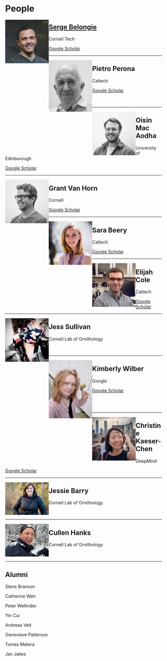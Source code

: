 # People


<img align="left" width="140" src=assets/serge.jpeg>

## [Serge Belongie](https://vision.cornell.edu/se3/people/serge-belongie/) 

Cornell Tech

[Google Scholar](https://scholar.google.com/citations?user=ORr4XJYAAAAJ&hl=en&oi=ao)

---

<img src=assets/pietro.jpeg width="140" align="left" >

## Pietro Perona  

Caltech   

[Google Scholar](https://scholar.google.com/citations?hl=en&user=j29kMCwAAAAJ)

<br>

---

<img src=assets/oisin.jpeg width="140" align="left">

## Oisin Mac Aodha

University of Edinburough

[Google Scholar](https://scholar.google.com/citations?hl=en&user=IfZBjkUAAAAJ)

---

<img src=assets/grant_bw_1.png width="140" align="left">

## Grant Van Horn

Cornell

[Google Scholar](https://scholar.google.com/citations?hl=en&user=PxYY_nsAAAAJ)

---

<img src=assets/sara.jpg width="140" align="left">

## Sara Beery

Caltech

[Google Scholar](https://scholar.google.com/citations?hl=en&user=Hbr4c10AAAAJ)

---

<img src=assets/eli.jpeg width="140" align="left">

## Elijah Cole

Caltech

[Google Scholar](https://scholar.google.com/citations?hl=en&user=-atuVWQAAAAJ)

---

<img src=assets/jess.jpeg width="140" align="left">

## Jess Sullivan

Cornell Lab of Ornithology

<br>

---

<img src=assets/kimberly.jpeg width="140" align="left">

## Kimberly Wilber

Google

[Google Scholar](https://scholar.google.com/citations?hl=en&user=OAtUvx0AAAAJ)

<br>
<br>

---

<img src=assets/christine.jpeg width="140" align="left">

## Christine Kaeser-Chen

DeepMind

[Google Scholar](https://scholar.google.com/citations?hl=en&user=D9VWpjoAAAAJ)

---

<img src=assets/jessie.jpeg width="140" align="left">

## Jessie Barry

Cornell Lab of Ornithology

<br>

---

<img src=assets/cullen.jpeg width="140" align="left">

## Cullen Hanks

Cornell Lab of Ornithology

<br>

---

## Alumni

Steve Branson

Catherine Wah

Peter Wellinder

Yin Cui

Andreas Veit

Genevieve Patterson

Tomas Matera

Jan Jakes



